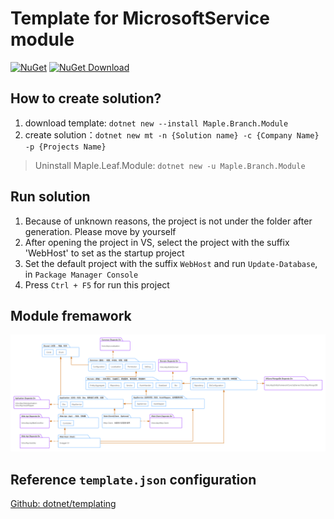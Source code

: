 # Template for MicrosoftService module

[![NuGet](https://img.shields.io/nuget/v/Maple.Branch.Module.svg?style=flat-square)](https://www.nuget.org/packages/Maple.Branch.Module)
[![NuGet Download](https://img.shields.io/nuget/dt/Maple.Branch.Module.svg?style=flat-square)](https://www.nuget.org/packages/Maple.Branch.Module)

## How to create solution?

1. download template: `dotnet new --install Maple.Branch.Module`
2. create solution：`dotnet new mt -n {Solution name} -c {Company Name} -p {Projects Name}`

> Uninstall Maple.Leaf.Module: `dotnet new -u Maple.Branch.Module`

## Run solution

1. Because of unknown reasons, the project is not under the folder after generation. Please move by yourself
2. After opening the project in VS, select the project with the suffix 'WebHost' to set as the startup project
3. Set the default project with the suffix `WebHost` and run `Update-Database`, in `Package Manager Console`
4. Press `Ctrl + F5` for run this project

## Module fremawork

![Module fremawork](./images/framework.png)

## Reference `template.json` configuration

[Github: dotnet/templating](https://github.com/dotnet/templating/wiki/Reference-for-template.json)

